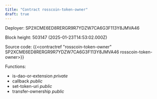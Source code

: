 ```yaml
---
title: "Contract rosscoin-token-owner"
draft: true
---
```

Deployer: SP2XCME6ED8RERGR9R7YDZW7CA6G3F113Y8JMVA46


 



Block height: 503147 (2025-01-23T14:53:02.000Z)

Source code: {{<contractref "rosscoin-token-owner" SP2XCME6ED8RERGR9R7YDZW7CA6G3F113Y8JMVA46 rosscoin-token-owner>}}

Functions:

* is-dao-or-extension _private_
* callback _public_
* set-token-uri _public_
* transfer-ownership _public_
